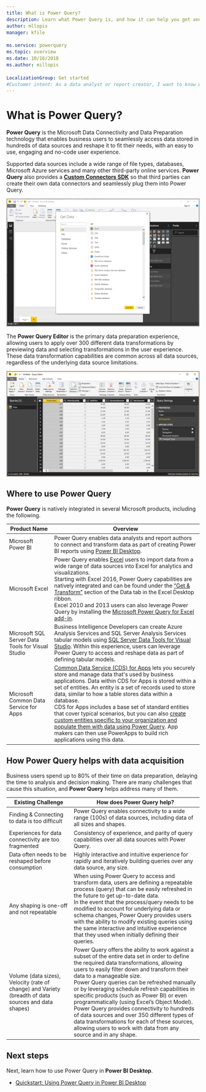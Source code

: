 ```yaml
---
title: What is Power Query?
description: Learn what Power Query is, and how it can help you get and transform data
author: mllopis
manager: kfile

ms.service: powerquery
ms.topic: overview
ms.date: 10/16/2018
ms.author: millopis

LocalizationGroup: Get started
#Customer intent: As a data analyst or report creator, I want to know what Power Query is, so I can decide whether Power Query has the features and services I need to connect to and transform data.
---
```


# What is Power Query? 

**Power Query** is the Microsoft Data Connectivity and Data Preparation technology that enables business users to seamlessly access data stored in hundreds of data sources and reshape it to fit their needs, with an easy to use, engaging and no-code user experience. 

Supported data sources include a wide range of file types, databases, Microsoft Azure services and many other third-party online services. **Power Query** also provides a [**Custom Connectors SDK**](https://github.com/Microsoft/DataConnectors) so that third parties can create their own data connectors and seamlessly plug them into Power Query. 

![Get data using Power Query](media/power-query-what-is-power-query/what-is-power-query_01.png)

The **Power Query Editor** is the primary data preparation experience, allowing users to apply over 300 different data transformations by previewing data and selecting transformations in the user experience. These data transformation capabilities are common across all data sources, regardless of the underlying data source limitations.

![Query editor in Power BI](media/power-query-what-is-power-query/what-is-power-query_02.png)


## Where to use Power Query

**Power Query** is natively integrated in several Microsoft products, including the following.

 

|Product Name      |Overview  |
|-------------------------------|---------|
|Microsoft Power BI     |Power Query enables data analysts and report authors to connect and transform data as part of creating Power BI reports using [Power BI Desktop](https://powerbi.microsoft.com/desktop/).|
|Microsoft Excel         |Power Query enables [Excel](https://office.microsoft.com/excel/) users to import data from a wide range of data sources into Excel for analytics and visualizations. <br>Starting with Excel 2016, Power Query capabilities are natively integrated and can be found under the [“Get & Transform”](https://support.office.com/article/get-transform-in-excel-2016-881c63c6-37c5-4ca2-b616-59e18d75b4de) section of the Data tab in the Excel Desktop ribbon.<br> Excel 2010 and 2013 users can also leverage Power Query by installing the [Microsoft Power Query for Excel add-in](https://www.microsoft.com/download/details.aspx?id=39379&CorrelationId=8492b7f4-cadf-46e3-91c1-9cb047a47cf6). |
|Microsoft SQL Server Data Tools for Visual Studio     |Business Intelligence Developers can create Azure Analysis Services and SQL Server Analysis Services tabular models using [SQL Server Data Tools for Visual Studio](https://visualstudio.microsoft.com/vs/features/ssdt/). Within this experience, users can leverage Power Query to access and reshape data as part of defining tabular models.         |
|Microsoft Common Data Service for Apps     | [Common Data Service (CDS) for Apps](https://docs.microsoft.com/powerapps/maker/common-data-service/data-platform-intro) lets you securely store and manage data that's used by business applications. Data within CDS for Apps is stored within a set of entities. An entity is a set of records used to store data, similar to how a table stores data within a database. <br>CDS for Apps includes a base set of standard entities that cover typical scenarios, but you can also [create custom entities specific to your organization and populate them with data using Power Query](https://docs.microsoft.com/powerapps/maker/common-data-service/data-platform-cds-newentity-pq). App makers can then use PowerApps to build rich applications using this data.        |

## How Power Query helps with data acquisition

Business users spend up to 80% of their time on data preparation, delaying the time to analysis and decision making. There are many challenges that cause this situation, and **Power Query** helps address many of them.


|Existing Challenge  |How does Power Query help?  |
|---------|---------|
|Finding & Connecting to data is too difficult     |Power Query enables connectivity to a wide range (100s) of data sources, including data of all sizes and shapes. |
|Experiences for data connectivity are too fragmented     | Consistency of experience, and parity of query capabilities over all data sources with Power Query.        |
|Data often needs to be reshaped before consumption     | Highly interactive and intuitive experience for rapidly and iteratively building queries over any data source, any size.        |
|Any shaping is one-off and not repeatable     |  When using Power Query to access and transform data, users are defining a repeatable process (query) that can be easily refreshed in the future to get up-to-date data. <br>In the event that the process/query needs to be modified to account for underlying data or schema changes, Power Query provides users with the ability to modify existing queries using the same interactive and intuitive experience that they used when initially defining their queries.      |
|Volume (data sizes), Velocity (rate of change) and Variety (breadth of data sources and data shapes)     |  Power Query offers the ability to work against a subset of the entire data set in order to define the required data transformations, allowing users to easily filter down and transform their data to a manageable size. <br>Power Query queries can be refreshed manually or by leveraging schedule refresh capabilities in specific products (such as Power BI) or even programmatically (using Excel’s Object Model). <br>Power Query provides connectivity to hundreds of data sources and over 350 different types of data transformations for each of these sources, allowing users to work with data from any source and in any shape.      |

## Next steps

Next, learn how to use Power Query in **Power BI Desktop**.

* [Quickstart: Using Power Query in Power BI Desktop](power-query-quickstart-using-power-bi.md)
